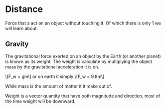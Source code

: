 # Distance

Force that a act on an object without touching it. Of which there is only 1 we will learn about.

## Gravity

The gravitational force exerted on an object by the Earth (or another planet) is known as its weight. The weight is calculate by multiplying the object mass by the gravitational acceleration it is on.

\\[F_w = gm\\]
or on earth it simply
\\[F_w = 9.8m\\]

While mass is the amount of matter it it make out of.

Weight is a vector quantity that have both magnitude and direction, most of the time weight will be downward.
